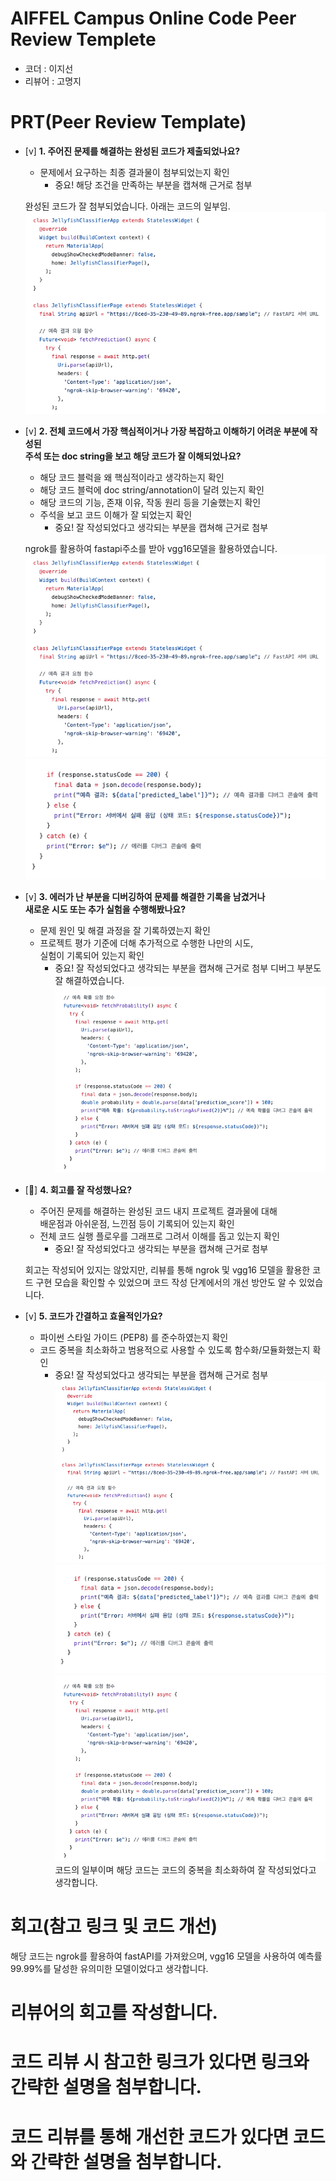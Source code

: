 # AIFFEL Campus Online Code Peer Review Templete  
- 코더 : 이지선
- 리뷰어 : 고명지 


# PRT(Peer Review Template)  
- [v]  **1. 주어진 문제를 해결하는 완성된 코드가 제출되었나요?**  
    - 문제에서 요구하는 최종 결과물이 첨부되었는지 확인  
        - 중요! 해당 조건을 만족하는 부분을 캡쳐해 근거로 첨부

  완성된 코드가 잘 첨부되었습니다. 아래는 코드의 일부임.
  ![Alt text](./100.png)

    
- [v]  **2. 전체 코드에서 가장 핵심적이거나 가장 복잡하고 이해하기 어려운 부분에 작성된   
주석 또는 doc string을 보고 해당 코드가 잘 이해되었나요?**  
    - 해당 코드 블럭을 왜 핵심적이라고 생각하는지 확인  
    - 해당 코드 블럭에 doc string/annotation이 달려 있는지 확인  
    - 해당 코드의 기능, 존재 이유, 작동 원리 등을 기술했는지 확인  
    - 주석을 보고 코드 이해가 잘 되었는지 확인  
        - 중요! 잘 작성되었다고 생각되는 부분을 캡쳐해 근거로 첨부
     
  ngrok를 활용하여 fastapi주소를 받아 vgg16모델을 활용하였습니다.
  ![Alt text](./100.png)
  ![Alt text](./101.png)
        
- [v]  **3. 에러가 난 부분을 디버깅하여 문제를 해결한 기록을 남겼거나  
새로운 시도 또는 추가 실험을 수행해봤나요?**  
    - 문제 원인 및 해결 과정을 잘 기록하였는지 확인  
    - 프로젝트 평가 기준에 더해 추가적으로 수행한 나만의 시도,   
    실험이 기록되어 있는지 확인  
        - 중요! 잘 작성되었다고 생각되는 부분을 캡쳐해 근거로 첨부
디버그 부분도 잘 해결하였습니다. 
![Alt text](./102.png)
        
- []  **4. 회고를 잘 작성했나요?**  
    - 주어진 문제를 해결하는 완성된 코드 내지 프로젝트 결과물에 대해  
    배운점과 아쉬운점, 느낀점 등이 기록되어 있는지 확인  
    - 전체 코드 실행 플로우를 그래프로 그려서 이해를 돕고 있는지 확인  
        - 중요! 잘 작성되었다고 생각되는 부분을 캡쳐해 근거로 첨부

     회고는 작성되어 있지는 않았지만, 리뷰를 통해 ngrok 및 vgg16 모델을 활용한 코드 구현 모습을 확인할 수 있었으며
    코드 작성 단계에서의 개선 방안도 알 수 있었습니다. 
        
- [v]  **5. 코드가 간결하고 효율적인가요?**  
    - 파이썬 스타일 가이드 (PEP8) 를 준수하였는지 확인  
    - 코드 중복을 최소화하고 범용적으로 사용할 수 있도록 함수화/모듈화했는지 확인  
        - 중요! 잘 작성되었다고 생각되는 부분을 캡쳐해 근거로 첨부
    ![Alt text](./100.png)
    ![Alt text](./101.png)
    ![Alt text](./102.png)
   코드의 일부이며 해당 코드는 코드의 중복을 최소화하여 잘 작성되었다고 생각합니다. 

# 회고(참고 링크 및 코드 개선)  
해당 코드는 ngrok를 활용하여 fastAPI를 가져왔으며, vgg16 모델을 사용하여 예측률 99.99%를 달성한 유의미한 모델이었다고 생각합니다.

# 리뷰어의 회고를 작성합니다.  
# 코드 리뷰 시 참고한 링크가 있다면 링크와 간략한 설명을 첨부합니다.  
# 코드 리뷰를 통해 개선한 코드가 있다면 코드와 간략한 설명을 첨부합니다.  
```  
